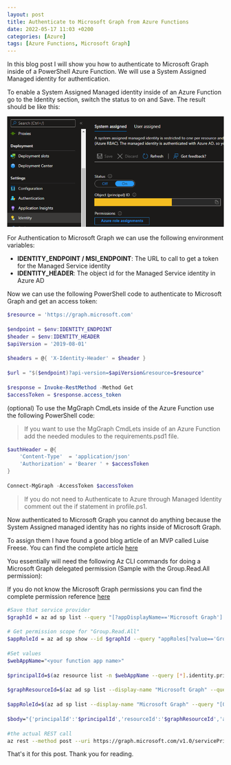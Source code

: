 ```yaml
---
layout: post
title: Authenticate to Microsoft Graph from Azure Functions
date: 2022-05-17 11:03 +0200
categories: [Azure]
tags: [Azure Functions, Microsoft Graph]
---
```


In this blog post I will show you how to authenticate to Microsoft Graph inside of a PowerShell Azure Function.
We will use a System Assigned Managed identity for authentication.

To enable a System Assigned Managed identity inside of an Azure Function go to the Identity section, switch the
status to on and Save. The result should be like this:

![System Assigned Managed Identity](/assets/pictures/2022-05-17/SystemAssignedManagedIdentity.png)

For Authentication to Microsoft Graph we can use the following environment variables:

- **IDENTITY_ENDPOINT / MSI_ENDPOINT**: The URL to call to get a token for the Managed Service identity
- **IDENTITY_HEADER**: The object id for the Managed Service identity in Azure AD

Now we can use the following PowerShell code to authenticate to Microsoft Graph and get an access token:

```powershell
$resource = 'https://graph.microsoft.com'

$endpoint = $env:IDENTITY_ENDPOINT
$header = $env:IDENTITY_HEADER
$apiVersion = '2019-08-01'

$headers = @{ 'X-Identity-Header' = $header }

$url = "$($endpoint)?api-version=$apiVersion&resource=$resource"

$response = Invoke-RestMethod -Method Get
$accessToken = $response.access_token
```

(optional) To use the MgGraph CmdLets inside of the Azure Function use the following PowerShell code:

<blockquote class="prompt-tip">
    If you want to use the MgGraph CmdLets inside of an Azure Function add the needed modules to the requirements.psd1 file.
</blockquote>

```powershell
$authHeader = @{
    'Content-Type'  = 'application/json'
    'Authorization' = 'Bearer ' + $accessToken
}

Connect-MgGraph -AccessToken $accessToken
```

<blockquote class="prompt-tip">
    If you do not need to Authenticate to Azure through Managed Identity comment out the if statement in profile.ps1.
</blockquote>

Now authenticated to Microsoft Graph you cannot do anything because the System Assigned managed identity has no
rights inside of Microsoft Graph.

To assign them I have found a good blog article of an MVP called Luise Freese. You can find the complete article [here](https://regarding365.com/putting-some-more-fun-into-azure-functions-managed-identity-microsoft-graph-f9a51319f4e5)

You essentially will need the following Az CLI commands for doing a Microsoft Graph delegated permission
(Sample with the Group.Read.All permission):

If you do not know the Microsoft Graph permissions you can find the complete permission reference [here](https://docs.microsoft.com/en-us/graph/permissions-reference)

```bash
#Save that service provider
$graphId = az ad sp list --query "[?appDisplayName=='Microsoft Graph'].appId | [0]" --all

# Get permission scope for "Group.Read.All"
$appRoleId = az ad sp show --id $graphId --query "appRoles[?value=='Group.Read.All'].id | [0]"

#Set values
$webAppName="<your function app name>"

$principalId=$(az resource list -n $webAppName --query [*].identity.principalId --out tsv)

$graphResourceId=$(az ad sp list --display-name "Microsoft Graph" --query [0].objectId --out tsv)

$appRoleId=$(az ad sp list --display-name "Microsoft Graph" --query "[0].appRoles[?value=='Group.Read.All' && contains(allowedMemberTypes, 'Application')].id" --out tsv)

$body="{'principalId':'$principalId','resourceId':'$graphResourceId','appRoleId':'$appRoleId'}"

#the actual REST call
az rest --method post --uri https://graph.microsoft.com/v1.0/servicePrincipals/$principalId/appRoleAssignments --body $body --headers Content-Type=application/json
```

That's it for this post. Thank you for reading.
